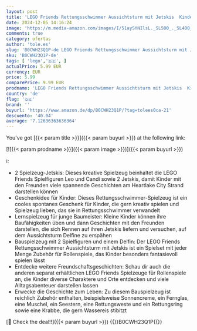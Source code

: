 ```yaml
---
layout: post
title: 'LEGO Friends Rettungsschwimmer Aussichtsturm mit Jetskis  Kinderspielzeug  Geschenkidee für Mädchen und Jungen ab 5 Jahren mit 2 Spielfiguren und Delfin  Jetski-Spielzeug 42623'
date: 2024-12-05 14:16:24
image: 'https://m.media-amazon.com/images/I/51aySYNIlsL._SL500_._SL400_.jpg'
comments: true
category: ofertas
author: 'tole.es'
slug: 'B0CWH23Q1P-de LEGO Friends Rettungsschwimmer Aussichtsturm mit Jetskis...'
sku: 'B0CWH23Q1P-de'
tags: [ 'lego','🇩🇪', ]
actualPrice: 5.99 EUR
currency: EUR
price: 5.99
comparePrice: 9.99 EUR
prodname: 'LEGO Friends Rettungsschwimmer Aussichtsturm mit Jetskis  Kinderspielzeug  Geschenkidee für Mädchen und Jungen ab 5 Jahren mit 2 Spielfiguren und Delfin  Jetski-Spielzeug 42623'
country: 'de'
flag: '🇩🇪'
brand: ''
buyurl: 'https://www.amazon.de/dp/B0CWH23Q1P/?tag=tolees0ca-21'
descuento: '40.04'
average: '7.12636363636364'
---
```


You've got [{{< param title >}}]({{< param buyurl >}}) at the following link:

[![{{< param prodname >}}]({{< param image >}})]({{< param buyurl >}})

ℹ️:

- 2 Spielzeug-Jetskis: Dieses kreative Spielzeug beinhaltet die LEGO Friends Spielfiguren Leo und Candi sowie 2 Jetskis, damit Kinder mit den Freunden viele spannende Geschichten am Heartlake City Strand darstellen können
- Geschenkidee für Kinder: Dieses Rettungsschwimmer-Spielzeug ist ein cooles spontanes Geschenk für Kinder, die gern kreativ spielen und Spielzeug lieben, das sie in Rettungsschwimmer verwandelt
- Lernspielzeug für junge Baumeister: Kleine Kinder können ihre Baufähigkeiten üben und dann Geschichten mit den Freunden darstellen, die sich Rennen auf ihren Jetskis liefern und versuchen, auf dem Aussichtsturm Delfine zu erspähen
- Bauspielzeug mit 2 Spielfiguren und einem Delfin: Der LEGO Friends Rettungsschwimmer Aussichtsturm mit Jetskis ist ein Spielset mit jeder Menge Zubehör für Rollenspiele, das Kinder besonders fantasievoll spielen lässt
- Entdecke weitere Freundschaftsgeschichten: Schau dir auch die anderen separat erhältlichen LEGO Friends Spielzeuge für Rollenspiele an, die Kinder diverse Charaktere und Orte entdecken und viele Alltagsabenteuer darstellen lassen
- Erwecke die Geschichte zum Leben: Zu diesem Bauspielzeug ist reichlich Zubehör enthalten, beispielsweise Sonnencreme, ein Fernglas, eine Muschel, ein Seestern, eine Rettungsweste und ein Rettungsring sowie eine Krabbe, die gern Wassereis stibitzt

[🛒 Check the deal!!]({{< param buyurl >}})
{{<world>}}B0CWH23Q1P{{</world>}}

